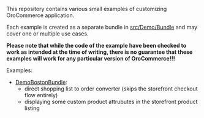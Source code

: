 This repository contains various small examples of customizing OroCommerce application.

Each example is created as a separate bundle in [src/Demo/Bundle](src/Demo/Bundle) and
may cover one or multiple use cases.

**Please note that while the code of the example have been checked to work as intended at the time of writing,
there is no guarantee that these examples will work for any particular version of OroCommerce!!!**


Examples:

* [DemoBostonBundle](src/Demo/Bundle/BostonBundle):
    - direct shopping list to order converter (skips the storefront checkout flow entirely)
    - displaying some custom product attrubutes in the storefront product listing


